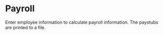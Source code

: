 # Payroll

Enter employee information to calculate payroll information. The paystubs are printed to a file. 

